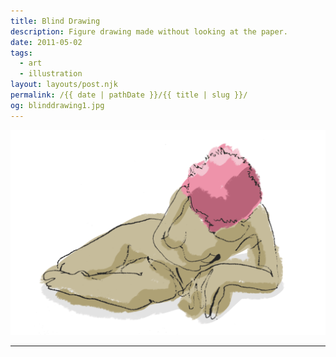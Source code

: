 ```yaml
---
title: Blind Drawing
description: Figure drawing made without looking at the paper.
date: 2011-05-02
tags: 
  - art
  - illustration
layout: layouts/post.njk
permalink: /{{ date | pathDate }}/{{ title | slug }}/
og: blinddrawing1.jpg
---
```


![very loose illustration of a figure model](/img/blinddrawing1.png)

---
